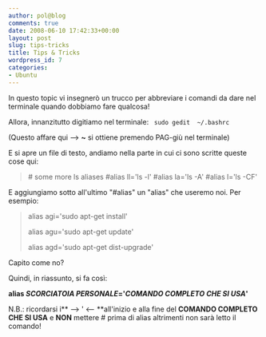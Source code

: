```yaml
---
author: pol@blog
comments: true
date: 2008-06-10 17:42:33+00:00
layout: post
slug: tips-tricks
title: Tips & Tricks
wordpress_id: 7
categories:
- Ubuntu
---
```


In questo topic vi insegnerò un trucco per abbreviare i comandi da dare nel terminale quando dobbiamo fare qualcosa!

Allora, innanzitutto digitiamo nel terminale:
`
sudo gedit  ~/.bashrc`

(Questo affare qui --> **~** si ottiene premendo PAG-giù nel terminale)

E si apre un file di testo, andiamo nella parte in cui ci sono scritte queste cose qui:


<blockquote># some more ls aliases
#alias ll='ls -l'
#alias la='ls -A'
#alias l='ls -CF'</blockquote>


E aggiungiamo sotto all'ultimo "#alias" un "alias" che useremo noi. Per esempio:


<blockquote>alias agi='sudo apt-get install'

alias agu='sudo apt-get update'

alias agd='sudo apt-get dist-upgrade'</blockquote>


Capito come no?

Quindi, in riassunto, si fa così:

**alias _SCORCIATOIA PERSONALE_='_COMANDO COMPLETO CHE SI USA_'**

N.B.: ricordarsi i** --> ' <-- **all'inizio e alla fine del **COMANDO COMPLETO CHE SI USA** e **NON** mettere # prima di alias altrimenti non sarà letto il comando!
